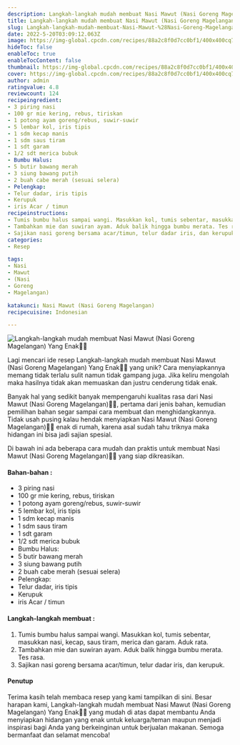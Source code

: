 ```yaml
---
description: Langkah-langkah mudah membuat Nasi Mawut (Nasi Goreng Magelangan) Yang Enak"
title: Langkah-langkah mudah membuat Nasi Mawut (Nasi Goreng Magelangan) Yang Enak
slug: Langkah-langkah-mudah-membuat-Nasi-Mawut-%28Nasi-Goreng-Magelangan%29-Yang-Enak
date: 2022-5-20T03:09:12.063Z
image: https://img-global.cpcdn.com/recipes/88a2c8f0d7cc0bf1/400x400cq70/photo.jpg
hideToc: false
enableToc: true
enableTocContent: false
thumbnail: https://img-global.cpcdn.com/recipes/88a2c8f0d7cc0bf1/400x400cq70/photo.jpg
cover: https://img-global.cpcdn.com/recipes/88a2c8f0d7cc0bf1/400x400cq70/photo.jpg
author: admin
ratingvalue: 4.8
reviewcount: 124
recipeingredient:
- 3 piring nasi
- 100 gr mie kering, rebus, tiriskan
- 1 potong ayam goreng/rebus, suwir-suwir
- 5 lembar kol, iris tipis
- 1 sdm kecap manis
- 1 sdm saus tiram
- 1 sdt garam
- 1/2 sdt merica bubuk
- Bumbu Halus:
- 5 butir bawang merah
- 3 siung bawang putih
- 2 buah cabe merah (sesuai selera)
- Pelengkap:
- Telur dadar, iris tipis
- Kerupuk
- iris Acar / timun
recipeinstructions:
- Tumis bumbu halus sampai wangi. Masukkan kol, tumis sebentar, masukkan nasi, kecap, saus tiram, merica dan garam. Aduk rata.
- Tambahkan mie dan suwiran ayam. Aduk balik hingga bumbu merata. Tes rasa.
- Sajikan nasi goreng bersama acar/timun, telur dadar iris, dan kerupuk.
categories:
- Resep

tags:
- Nasi
- Mawut
- (Nasi
- Goreng
- Magelangan)

katakunci: Nasi Mawut (Nasi Goreng Magelangan)
recipecuisine: Indonesian

---
```


![Langkah-langkah mudah membuat Nasi Mawut (Nasi Goreng Magelangan) Yang Enak👩‍🍳](https://img-global.cpcdn.com/recipes/88a2c8f0d7cc0bf1/400x400cq70/photo.jpg)

Lagi mencari ide resep Langkah-langkah mudah membuat Nasi Mawut (Nasi Goreng Magelangan) Yang Enak👩‍🍳 yang unik? Cara menyiapkannya memang tidak terlalu sulit namun tidak gampang juga. Jika keliru mengolah maka hasilnya tidak akan memuaskan dan justru cenderung tidak enak.

Banyak hal yang sedikit banyak mempengaruhi kualitas rasa dari Nasi Mawut (Nasi Goreng Magelangan)👩‍🍳, pertama dari jenis bahan, kemudian pemilihan bahan segar sampai cara membuat dan menghidangkannya. Tidak usah pusing kalau hendak menyiapkan Nasi Mawut (Nasi Goreng Magelangan)👩‍🍳 enak di rumah, karena asal sudah tahu triknya maka hidangan ini bisa jadi sajian spesial.

Di bawah ini ada beberapa cara mudah dan praktis untuk membuat Nasi Mawut (Nasi Goreng Magelangan)👩‍🍳 yang siap dikreasikan.

<!--inarticleads1-->

#### Bahan-bahan :

- 3 piring nasi
- 100 gr mie kering, rebus, tiriskan
- 1 potong ayam goreng/rebus, suwir-suwir
- 5 lembar kol, iris tipis
- 1 sdm kecap manis
- 1 sdm saus tiram
- 1 sdt garam
- 1/2 sdt merica bubuk
- Bumbu Halus:
- 5 butir bawang merah
- 3 siung bawang putih
- 2 buah cabe merah (sesuai selera)
- Pelengkap:
- Telur dadar, iris tipis
- Kerupuk
- iris Acar / timun

<!--inarticleads2-->

#### Langkah-langkah membuat :

1. Tumis bumbu halus sampai wangi. Masukkan kol, tumis sebentar, masukkan nasi, kecap, saus tiram, merica dan garam. Aduk rata.
1. Tambahkan mie dan suwiran ayam. Aduk balik hingga bumbu merata. Tes rasa.
1. Sajikan nasi goreng bersama acar/timun, telur dadar iris, dan kerupuk.

#### Penutup

Terima kasih telah membaca resep yang kami tampilkan di sini. Besar harapan kami, Langkah-langkah mudah membuat Nasi Mawut (Nasi Goreng Magelangan) Yang Enak👩‍🍳 yang mudah di atas dapat membantu Anda menyiapkan hidangan yang enak untuk keluarga/teman maupun menjadi inspirasi bagi Anda yang berkeinginan untuk berjualan makanan. Semoga bermanfaat dan selamat mencoba!